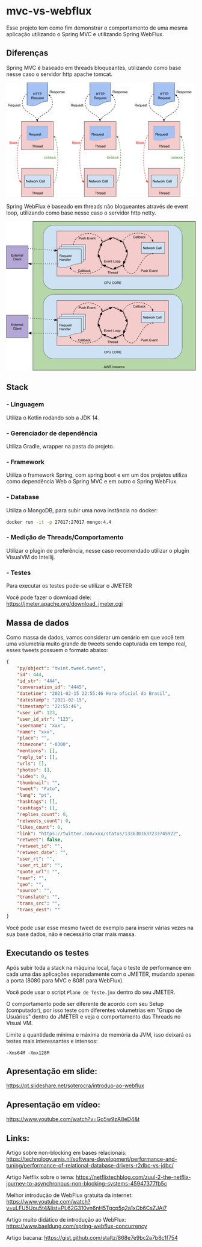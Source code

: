 # mvc-vs-webflux

Esse projeto tem como fim demonstrar o comportamento de uma mesma aplicação utilizando o Spring MVC e utilizando Spring WebFlux.

## Diferenças

Spring MVC é baseado em threads bloqueantes, utilizando como base nesse caso o servidor http apache tomcat.

![Bloqueante](./img/blocking.png)

Spring WebFlux é baseado em threads não bloqueantes através de event loop, utilizando como base nesse caso o servidor http netty.

![Event-loop](./img/eventloop.png)

## Stack

### - Linguagem
Utiliza o Kotlin rodando sob a JDK 14.

### - Gerenciador de dependência
Utiliza Gradle, wrapper na pasta do projeto.

### - Framework
Utiliza o framework Spring, com spring boot e em um dos projetos utiliza como dependência Web o Spring MVC e em outro o Spring WebFlux.

### - Database 
Utiliza o MongoDB, para subir uma nova instância no docker:

```sh
docker run -it -p 27017:27017 mongo:4.4
```

### - Medição de Threads/Comportamento
Utilizar o plugin de preferência, nesse caso recomendado utilizar o plugin VisualVM do Intellij.

### - Testes
Para executar os testes pode-se utilizar o JMETER

Você pode fazer o download dele: https://jmeter.apache.org/download_jmeter.cgi

## Massa de dados

Como massa de dados, vamos considerar um cenário em que você tem uma volumetria muito grande de tweets sendo capturada em tempo real, esses tweets possuem o formato abaixo:

```json
{
    "py/object": "twint.tweet.tweet",
    "id": 444,
    "id_str": "444",
    "conversation_id": "4445",
    "datetime": "2021-02-15 22:55:46 Hora oficial do Brasil",
    "datestamp": "2021-02-15",
    "timestamp": "22:55:46",
    "user_id": 123,
    "user_id_str": "123",
    "username": "xxx",
    "name": "xxx",
    "place": "",
    "timezone": "-0300",
    "mentions": [],
    "reply_to": [],
    "urls": [],
    "photos": [],
    "video": 0,
    "thumbnail": "",
    "tweet": "Fato",
    "lang": "pt",
    "hashtags": [],
    "cashtags": [],
    "replies_count": 0,
    "retweets_count": 0,
    "likes_count": 0,
    "link": "https://twitter.com/xxx/status/1336301637233745922",
    "retweet": false,
    "retweet_id": "",
    "retweet_date": "",
    "user_rt": "",
    "user_rt_id": "",
    "quote_url": "",
    "near": "",
    "geo": "",
    "source": "",
    "translate": "",
    "trans_src": "",
    "trans_dest": ""
}
```

Você pode usar esse mesmo tweet de exemplo para inserir várias vezes na sua base dados, não é necessário criar mais massa.

## Executando os testes

Após subir toda a stack na máquina local, faça o teste de performance em cada uma das aplicações separadamente com o JMETER, mudando apenas a porta (8080 para MVC e 8081 para WebFlux).

Você pode usar o script `Plano de Teste.jmx` dentro do seu JMETER.

O comportamento pode ser diferente de acordo com seu Setup (computador), por isso teste com diferentes volumetrias em "Grupo de Usuários" dentro do JMETER e veja o comportamento das Threads no Visual VM.

Limite a quantidade mínima e máxima de memória da JVM, isso deixará os testes mais interessantes e intensos:

```
-Xms64M -Xmx128M
```

## Apresentação em slide:
https://pt.slideshare.net/soterocra/introduo-ao-webflux

## Apresentação em vídeo:
https://www.youtube.com/watch?v=Go5w9zA8eD4&t

## Links:

Artigo sobre non-blocking em bases relacionais: https://technology.amis.nl/software-development/performance-and-tuning/performance-of-relational-database-drivers-r2dbc-vs-jdbc/

Artigo Netflix sobre o tema: https://netflixtechblog.com/zuul-2-the-netflix-journey-to-asynchronous-non-blocking-systems-45947377fb5c

Melhor introdução de WebFlux gratuita da internet: https://www.youtube.com/watch?v=uLFU5Uou5t4&list=PL62G310vn6nH5Tgcp5q2a1xCb6CsZJAi7

Artigo muito didático de introdução ao WebFlux: https://www.baeldung.com/spring-webflux-concurrency

Artigo bacana: https://gist.github.com/staltz/868e7e9bc2a7b8c1f754
